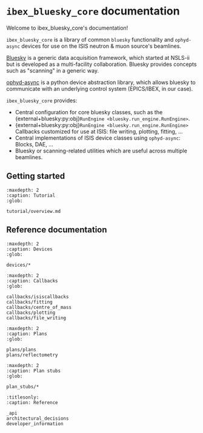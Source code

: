 # `ibex_bluesky_core` documentation

Welcome to ibex_bluesky_core's documentation!

`ibex_bluesky_core` is a library of common `bluesky` functionality and `ophyd-async`
devices for use on the ISIS neutron & muon source's beamlines.

[Bluesky](https://blueskyproject.io/bluesky/main/index.html) is a generic data acquisition
framework, which started at NSLS-ii but is developed as a multi-facility collaboration. Bluesky
provides concepts such as "scanning" in a generic way.

[ophyd-async](https://blueskyproject.io/ophyd-async/main/index.html) is a python device
abstraction library, which allows bluesky to communicate with an underlying control system
(EPICS/IBEX, in our case).

`ibex_bluesky_core` provides:

- Central configuration for core bluesky classes, such as the {external+bluesky:py:obj}`RunEngine <bluesky.run_engine.RunEngine>`.
- {external+bluesky:py:obj}`RunEngine <bluesky.run_engine.RunEngine>` Callbacks customized for use at ISIS: file writing, plotting, fitting, ...
- Central implementations of ISIS device classes using `ophyd-async`: Blocks, DAE, ...
- Bluesky or scanning-related utilities which are useful across multiple beamlines.


## Getting started

```{toctree}
:maxdepth: 2
:caption: Tutorial
:glob:

tutorial/overview.md
```

## Reference documentation

```{toctree}
:maxdepth: 2
:caption: Devices
:glob:

devices/*
```

```{toctree}
:maxdepth: 2
:caption: Callbacks
:glob:

callbacks/isiscallbacks
callbacks/fitting
callbacks/centre_of_mass
callbacks/plotting
callbacks/file_writing
```

```{toctree}
:maxdepth: 2
:caption: Plans
:glob:

plans/plans
plans/reflectometry
```

```{toctree}
:maxdepth: 2
:caption: Plan stubs
:glob:

plan_stubs/*
```
 
```{toctree}
:titlesonly:
:caption: Reference

_api
architectural_decisions
developer_information
```
